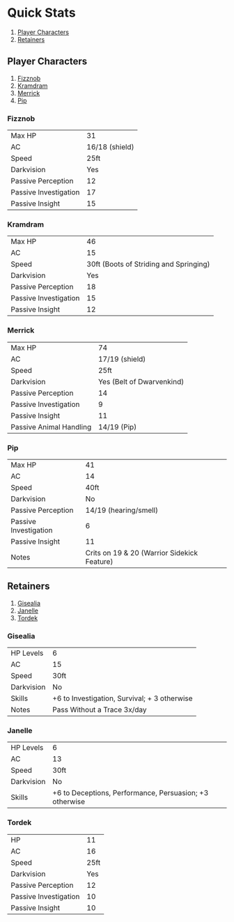 # Quick Stats

1. [Player Characters](#player-characters)
1. [Retainers](#retainers)

## Player Characters

1. [Fizznob](#fizznob)
1. [Kramdram](#kramdram)
1. [Merrick](#merrick)
1. [Pip](#pip)

### Fizznob
| | |
|--|--|
| Max HP | 31 |
| AC |  16/18 (shield) |
| Speed | 25ft |
| Darkvision | Yes |
| Passive Perception | 12 |
| Passive Investigation | 17 |
| Passive Insight | 15 |

### Kramdram
| | |
|--|--|
| Max HP | 46 |
| AC |  15 |
| Speed | 30ft (Boots of Striding and Springing) |
| Darkvision | Yes |
| Passive Perception | 18 |
| Passive Investigation | 15 |
| Passive Insight | 12 |

### Merrick
| | |
|--|--|
| Max HP | 74 |
| AC |  17/19 (shield) |
| Speed | 25ft |
| Darkvision | Yes (Belt of Dwarvenkind) |
| Passive Perception | 14 |
| Passive Investigation | 9 |
| Passive Insight | 11 |
| Passive Animal Handling | 14/19 (Pip) |

### Pip
| | |
|--|--|
| Max HP | 41 |
| AC | 14 |
| Speed | 40ft |
| Darkvision | No |
| Passive Perception | 14/19 (hearing/smell) |
| Passive Investigation | 6 |
| Passive Insight | 11 |
| Notes | Crits on 19 & 20 (Warrior Sidekick Feature) |

## Retainers

1. [Gisealia](#gisealia)
1. [Janelle](#janelle)
1. [Tordek](#tordek)

### Gisealia
| | |
|--|--|
| HP Levels | 6 |
| AC | 15 |
| Speed | 30ft |
| Darkvision | No |
| Skills | +6 to Investigation, Survival; + 3 otherwise |
| Notes | Pass Without a Trace 3x/day |

### Janelle
| | |
|--|--|
| HP Levels | 6 |
| AC | 13 |
| Speed | 30ft |
| Darkvision | No |
| Skills | +6 to Deceptions, Performance, Persuasion; +3 otherwise |

### Tordek
| | |
|--|--|
| HP | 11 |
| AC | 16 |
| Speed | 25ft |
| Darkvision | Yes |
| Passive Perception | 12 |
| Passive Investigation | 10 |
| Passive Insight | 10 |